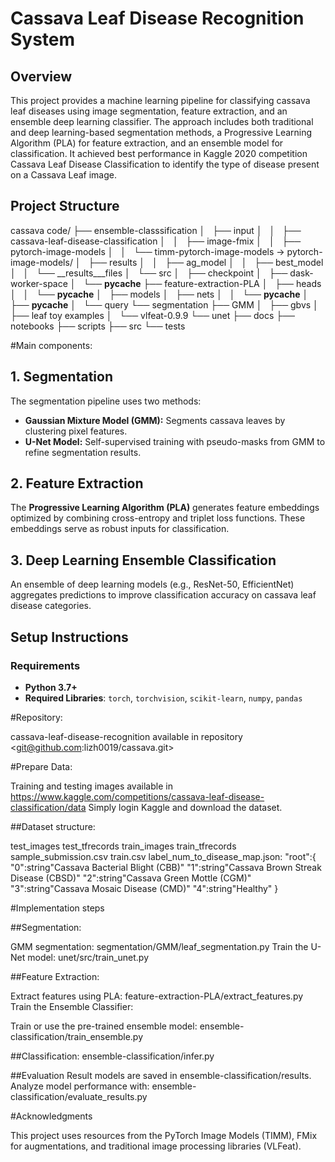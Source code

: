 # Cassava Leaf Disease Recognition System

## Overview
This project provides a machine learning pipeline for classifying cassava leaf diseases using image segmentation, feature extraction, and an ensemble deep learning classifier. The approach includes both traditional and deep learning-based segmentation methods, a Progressive Learning Algorithm (PLA) for feature extraction, and an ensemble model for classification. It achieved best performance in Kaggle 2020 competition Cassava Leaf Disease Classification to identify the type of disease present on a Cassava Leaf image.

## Project Structure
cassava code/
├── ensemble-classsification
│   ├── input
│   │   ├── cassava-leaf-disease-classification
│   │   ├── image-fmix
│   │   ├── pytorch-image-models
│   │   └── timm-pytorch-image-models -> pytorch-image-models/
│   ├── results
│   │   ├── ag_model
│   │   ├── best_model
│   │   └── __results___files
│   └── src
│       ├── checkpoint
│       ├── dask-worker-space
│       └── __pycache__
├── feature-extraction-PLA
│   ├── heads
│   │   └── __pycache__
│   ├── models
│   ├── nets
│   │   └── __pycache__
│   ├── __pycache__
│   └── query
└── segmentation
    ├── GMM
    │   ├── gbvs
    │   ├── leaf toy examples
    │   └── vlfeat-0.9.9
    └── unet
        ├── docs
        ├── notebooks
        ├── scripts
        ├── src
        └── tests

#Main components:

## 1. Segmentation
The segmentation pipeline uses two methods:
- **Gaussian Mixture Model (GMM):** Segments cassava leaves by clustering pixel features.
- **U-Net Model:** Self-supervised training with pseudo-masks from GMM to refine segmentation results.

## 2. Feature Extraction
The **Progressive Learning Algorithm (PLA)** generates feature embeddings optimized by combining cross-entropy and triplet loss functions. These embeddings serve as robust inputs for classification.

## 3. Deep Learning Ensemble Classification
An ensemble of deep learning models (e.g., ResNet-50, EfficientNet) aggregates predictions to improve classification accuracy on cassava leaf disease categories.

## Setup Instructions

### Requirements
- **Python 3.7+**
- **Required Libraries**: `torch`, `torchvision`, `scikit-learn`, `numpy`, `pandas`


#Repository:

cassava-leaf-disease-recognition available in repository <git@github.com:lizh0019/cassava.git>

#Prepare Data:

Training and testing images available in <https://www.kaggle.com/competitions/cassava-leaf-disease-classification/data>
Simply login Kaggle and download the dataset.

##Dataset structure:

test_images
test_tfrecords
train_images
train_tfrecords
sample_submission.csv
train.csv
label_num_to_disease_map.json:
"root":{
"0":string"Cassava Bacterial Blight (CBB)"
"1":string"Cassava Brown Streak Disease (CBSD)"
"2":string"Cassava Green Mottle (CGM)"
"3":string"Cassava Mosaic Disease (CMD)"
"4":string"Healthy"
}

#Implementation steps

##Segmentation:

GMM segmentation:
segmentation/GMM/leaf_segmentation.py
Train the U-Net model:
unet/src/train_unet.py

##Feature Extraction:

Extract features using PLA:
feature-extraction-PLA/extract_features.py
Train the Ensemble Classifier:

Train or use the pre-trained ensemble model:
ensemble-classification/train_ensemble.py

##Classification:
ensemble-classification/infer.py

##Evaluation
Result models are saved in ensemble-classification/results. 
Analyze model performance with:
ensemble-classification/evaluate_results.py

#Acknowledgments

This project uses resources from the PyTorch Image Models (TIMM), FMix for augmentations, and traditional image processing libraries (VLFeat).

